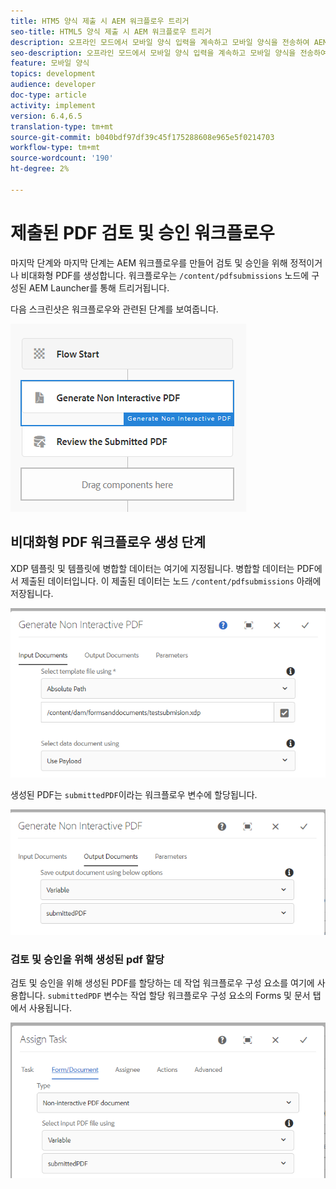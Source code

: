 ```yaml
---
title: HTM5 양식 제출 시 AEM 워크플로우 트리거
seo-title: HTML5 양식 제출 시 AEM 워크플로우 트리거
description: 오프라인 모드에서 모바일 양식 입력을 계속하고 모바일 양식을 전송하여 AEM 워크플로우를 트리거할 수 있습니다.
seo-description: 오프라인 모드에서 모바일 양식 입력을 계속하고 모바일 양식을 전송하여 AEM 워크플로우를 트리거할 수 있습니다.
feature: 모바일 양식
topics: development
audience: developer
doc-type: article
activity: implement
version: 6.4,6.5
translation-type: tm+mt
source-git-commit: b040bdf97df39c45f175288608e965e5f0214703
workflow-type: tm+mt
source-wordcount: '190'
ht-degree: 2%

---
```



# 제출된 PDF 검토 및 승인 워크플로우

마지막 단계와 마지막 단계는 AEM 워크플로우를 만들어 검토 및 승인을 위해 정적이거나 비대화형 PDF를 생성합니다. 워크플로우는 `/content/pdfsubmissions` 노드에 구성된 AEM Launcher를 통해 트리거됩니다.

다음 스크린샷은 워크플로우와 관련된 단계를 보여줍니다.

![workflow](assets/workflow.PNG)

## 비대화형 PDF 워크플로우 생성 단계

XDP 템플릿 및 템플릿에 병합할 데이터는 여기에 지정됩니다. 병합할 데이터는 PDF에서 제출된 데이터입니다. 이 제출된 데이터는 노드 `/content/pdfsubmissions` 아래에 저장됩니다.

![워크플로](assets/generate-pdf1.PNG)

생성된 PDF는 `submittedPDF`이라는 워크플로우 변수에 할당됩니다.

![워크플로](assets/generate-pdf2.PNG)

### 검토 및 승인을 위해 생성된 pdf 할당

검토 및 승인을 위해 생성된 PDF를 할당하는 데 작업 워크플로우 구성 요소를 여기에 사용합니다. `submittedPDF` 변수는 작업 할당 워크플로우 구성 요소의 Forms 및 문서 탭에서 사용됩니다.

![워크플로](assets/assign-task.PNG)

